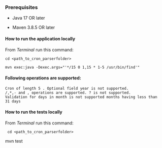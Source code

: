 

### Prerequisites
* Java 17 OR later

* Maven 3.8.5 OR later

#### How to run the application locally

From *Terminal* run this command:

```
cd <path_to_cron_parserfolder>

mvn exec:java -Dexec.args="'*/15 0 1,15 * 1-5 /usr/bin/find'"

```

#### Following operations are supported:

```
Cron of length 5 . Optional field year is not supported.
/,*,- and , operations are supported. ? is not supported.
Validation for days in month is not supported months having less than 31 days

```


#### How to run the tests locally

From *Terminal* run this command:

```
 cd <path_to_cron_parserfolder>

```
  mvn test


